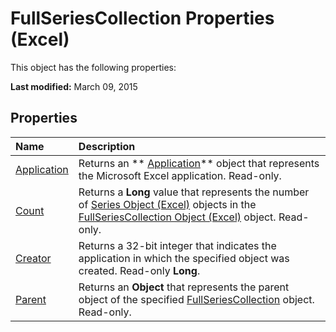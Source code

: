 
# FullSeriesCollection Properties (Excel)
This object has the following properties:

 **Last modified:** March 09, 2015


## Properties



|**Name**|**Description**|
|:-----|:-----|
| [Application](52dfb5aa-c6fb-201c-c1ed-880aff1efb45.md)|Returns an  ** [Application](19b73597-5cf9-4f56-8227-b5211f657f6f.md)** object that represents the Microsoft Excel application. Read-only.|
| [Count](f871c6fd-6acb-015d-4745-d5b46af7085d.md)|Returns a  **Long** value that represents the number of [Series Object (Excel)](c7d34b32-8172-f7a0-0a17-f01d44246b64.md) objects in the [FullSeriesCollection Object (Excel)](5d7b7e7c-0a74-307b-84f9-56143ceba464.md) object. Read-only.|
| [Creator](2a4a9549-0288-3b80-5bcb-f6c15416fb87.md)|Returns a 32-bit integer that indicates the application in which the specified object was created. Read-only  **Long**.|
| [Parent](03e62790-2f46-c4fa-7f2b-3438781e4aa5.md)|Returns an  **Object** that represents the parent object of the specified [FullSeriesCollection](5d7b7e7c-0a74-307b-84f9-56143ceba464.md) object. Read-only.|
